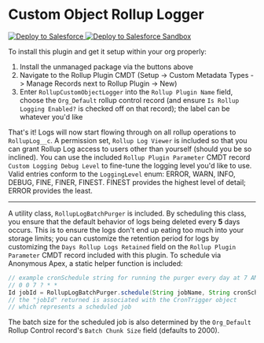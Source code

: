 # Custom Object Rollup Logger

<a href="https://login.salesforce.com/packaging/installPackage.apexp?p0=04t6g000008ShPgAAK">
  <img alt="Deploy to Salesforce"
       src="../../media/deploy-package-to-prod.png">
</a>

<a href="https://test.salesforce.com/packaging/installPackage.apexp?p0=04t6g000008ShPgAAK">
  <img alt="Deploy to Salesforce Sandbox"
       src="../../media/deploy-package-to-sandbox.png">
</a>

To install this plugin and get it setup within your org properly:

1. Install the unmanaged package via the buttons above
2. Navigate to the Rollup Plugin CMDT (Setup -> Custom Metadata Types -> Manage Records next to Rollup Plugin -> New)
3. Enter `RollupCustomObjectLogger` into the `Rollup Plugin Name` field, choose the `Org_Default` rollup control record (and ensure `Is Rollup Logging Enabled?` is checked off on that record); the label can be whatever you'd like

That's it! Logs will now start flowing through on all rollup operations to `RollupLog__c`. A permission set, `Rollup Log Viewer` is included so that you can grant Rollup Log access to users other than yourself (should you be so inclined). You can use the included `Rollup Plugin Parameter` CMDT record `Custom Logging Debug Level` to fine-tune the logging level you'd like to use. Valid entries conform to the `LoggingLevel` enum: ERROR, WARN, INFO, DEBUG, FINE, FINER, FINEST. FINEST provides the highest level of detail; ERROR provides the least.

---

A utility class, `RollupLogBatchPurger` is included. By scheduling this class, you ensure that the default behavior of logs being deleted every **5** days occurs. This is to ensure the logs don't end up eating too much into your storage limits; you can customize the retention period for logs by customizing the `Days Rollup Logs Retained` field on the `Rollup Plugin Parameter` CMDT record included with this plugin. To schedule via Anonymous Apex, a static helper function is included:

```java
// example cronSchedule string for running the purger every day at 7 AM:
// 0 0 7 ? * *
Id jobId = RollupLogBatchPurger.schedule(String jobName, String cronSchedule)
// the "jobId" returned is associated with the CronTrigger object
// which represents a scheduled job
```

The batch size for the scheduled job is also determined by the `Org_Default` Rollup Control record's `Batch Chunk Size` field (defaults to 2000).
